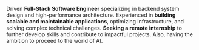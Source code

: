 Driven **Full-Stack Software Engineer** specializing in backend system design and high-performance architecture. Experienced in **building scalable and maintainable applications**, optimizing infrastructure, and solving complex technical challenges. **Seeking a remote internship** to further develop skills and contribute to impactful projects. Also, having the ambition to proceed to the world of AI.
